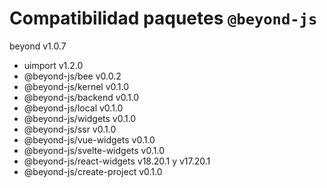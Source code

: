 # Compatibilidad paquetes `@beyond-js`

beyond v1.0.7

- uimport v1.2.0
- @beyond-js/bee v0.0.2
- @beyond-js/kernel v0.1.0
- @beyond-js/backend v0.1.0
- @beyond-js/local v0.1.0
- @beyond-js/widgets v0.1.0
- @beyond-js/ssr v0.1.0
- @beyond-js/vue-widgets v0.1.0
- @beyond-js/svelte-widgets v0.1.0
- @beyond-js/react-widgets v18.20.1 y v17.20.1
- @beyond-js/create-project v0.1.0